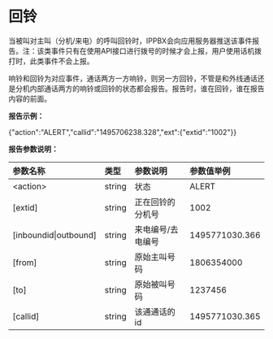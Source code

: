 # 回铃

当被叫对主叫（分机/来电）的呼叫回铃时，IPPBX会向应用服务器推送该事件报告。注：该类事件只有在使用API接口进行拨号的时候才会上报，用户使用话机拨打时，此类事件不会上报。

响铃和回铃为对应事件，通话两方一方响铃，则另一方回铃，不管是和外线通话还是分机内部通话两方的响铃或回铃的状态都会报告。报告时，谁在回铃，谁在报告内容的前面。

**报告示例：**

{"action":"ALERT","callid":"1495706238.328","ext":{"extid":"1002"}}

**报告参数说明：**

| 参数名称 | 类型 | 参数说明 | 参数值举例 |
| :--- | :--- | :--- | :--- |
| &lt;action&gt; | string | 状态 | ALERT |
| \[extid\] | string | 正在回铃的分机号 | 1002 |
| \[inboundid\|outbound\] | string | 来电编号/去电编号 | 1495771030.366 |
| \[from\] | string | 原始主叫号码 | 1806354000 |
| \[to\] | string | 原始被叫号码 | 1237456 |
| \[callid\] | string | 该通通话的id | 1495771030.365 |



